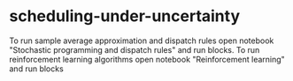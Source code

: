 # scheduling-under-uncertainty
To run sample average approximation and dispatch rules open notebook "Stochastic programming and dispatch rules" and run blocks.
To run reinforcement learning algorithms open notebook "Reinforcement learning" and run blocks
